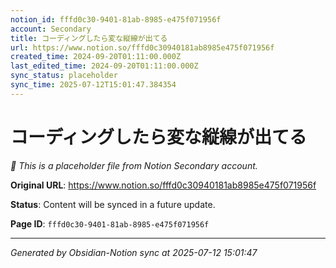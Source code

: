 ```yaml
---
notion_id: fffd0c30-9401-81ab-8985-e475f071956f
account: Secondary
title: コーディングしたら変な縦線が出てる
url: https://www.notion.so/fffd0c30940181ab8985e475f071956f
created_time: 2024-09-20T01:11:00.000Z
last_edited_time: 2024-09-20T01:11:00.000Z
sync_status: placeholder
sync_time: 2025-07-12T15:01:47.384354
---
```


# コーディングしたら変な縦線が出てる

*🔄 This is a placeholder file from Notion Secondary account.*

**Original URL**: https://www.notion.so/fffd0c30940181ab8985e475f071956f

**Status**: Content will be synced in a future update.

**Page ID**: `fffd0c30-9401-81ab-8985-e475f071956f`

---

*Generated by Obsidian-Notion sync at 2025-07-12 15:01:47*
